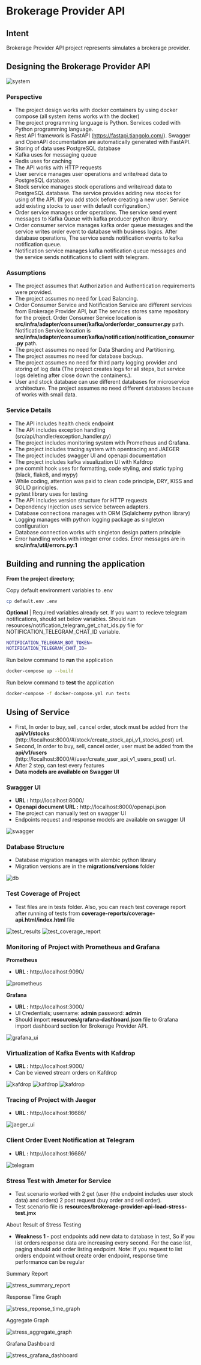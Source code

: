 # Brokerage Provider API

## Intent
Brokerage Provider API project represents simulates a brokerage provider.

## Designing the Brokerage Provider API

![system](resources/documentation/system_design.png)

### Perspective

- The project design works with docker containers by using docker compose (all system items works with the docker)
- The project programming language is Python. Services coded with Python programming language.
- Rest API framework is FastAPI (https://fastapi.tiangolo.com/). Swagger and OpenAPI documentation are automatically generated with FastAPI.
- Storing of data uses PostgreSQL database
- Kafka uses for messaging queue 
- Redis uses for caching
- The API works with HTTP requests
- User service manages user operations and write/read data to PostgreSQL database. 
- Stock service manages stock operations and write/read data to PostgreSQL database. The service provides adding new stocks for using of the API. 
(If you add stock before creating a new user. Service add existing stocks to user with default configuration.)
- Order service manages order operations. The service send event messages to Kafka Queue with kafka producer python library.
- Order consumer service manages kafka order queue messages and the service writes order event to database with business logics. 
After database operations, The service sends notification events to kafka notification queue.
- Notification service manages kafka notification queue messages and the service sends notifications to client with telegram.

### Assumptions
- The project assumes that Authorization and Authentication requirements were provided.
- The project assumes no need for Load Balancing.
- Order Consumer Service and Notification Service are different services from Brokerage Provider API, 
but The services stores same repository for the project. 
Order Consumer Service location is **src/infra/adapter/consumer/kafka/order/order_consumer.py** path. 
Notification Service location is **src/infra/adapter/consumer/kafka/notification/notification_consumer.py** path.
- The project assumes no need for Data Sharding and Partitioning.
- The project assumes no need for database backup.
- The project assumes no need for third party logging provider and storing of log data
(The project creates logs for all steps, but service logs deleting after close down the containers.).
- User and stock database can use different databases for microservice architecture. The project assumes no need different databases because of works with small data.

### Service Details
- The API includes health check endpoint
- The API includes exception handling (src/api/handler/exception_handler.py)
- The project includes monitoring system with Prometheus and Grafana.
- The project includes tracing system with opentracing and JAEGER
- The project includes swagger UI and openapi documentation
- The project includes kafka visualization UI with Kafdrop
- pre commit hook uses for formatting, code styling, and static typing (black, flake8, and mypy)
- While coding, attention was paid to clean code principle, DRY, KISS and SOLID principles.
- pytest library uses for testing
- The API includes version structure for HTTP requests
- Dependency Injection uses service between adapters.
- Database connections manages with ORM (Sqlalchemy python library)
- Logging manages with python logging package as singleton configuration
- Database connection works with singleton design pattern principle
- Error handling works with integer error codes. Error messages are in **src/infra/util/errors.py:1**


## Building and running the application
**From the project directory**;

Copy default environment variables to .env
```bash
cp default.env .env
```

**Optional** | Required variables already set. If you want to recieve telegram notifications, should set below variables. 
Should run resources/notification_telegram_get_chat_ids.py file for NOTIFICATION_TELEGRAM_CHAT_ID variable. 
```bash
NOTIFICATION_TELEGRAM_BOT_TOKEN=
NOTIFICATION_TELEGRAM_CHAT_ID=
```

Run below command to **run** the application
```bash
docker-compose up --build
```

Run below command to **test** the application
````bash
docker-compose -f docker-compose.yml run tests
````

## Using of Service
- First, In order to buy, sell, cancel order, stock must be added from the **api/v1/stocks** (http://localhost:8000/#/stock/create_stock_api_v1_stocks_post) url.
- Second, In order to buy, sell, cancel order, user must be added from the **api/v1/users** (http://localhost:8000/#/user/create_user_api_v1_users_post) url.
- After 2 step, can test every features
- **Data models are available on Swagger UI**


### Swagger UI 
- **URL :** http://localhost:8000/
- **Openapi document URL :** http://localhost:8000/openapi.json
- The project can manually test on swagger UI
- Endpoints request and response models are available on swagger UI

![swagger](resources/documentation/swagger.png)


### Database Structure
- Database migration manages with alembic python library
- Migration versions are in the **migrations/versions** folder

![db](resources/documentation/db.png)


### Test Coverage of Project
- Test files are in tests folder. Also, you can reach test coverage report  after running of tests from **coverage-reports/coverage-api.html/index.html** file

![test_results](resources/documentation/test_results.png)
![test_coverage_report](resources/documentation/test_coverage_report.png)


### Monitoring of Project with Prometheus and Grafana
**Prometheus**
- **URL :** http://localhost:9090/

![prometheus](resources/documentation/prometheus.png)

**Grafana**
- **URL :** http://localhost:3000/
- UI Credentials;  username: **admin** password: **admin**
- Should import **resources/grafana-dashboard.json** file to Grafana import dashboard section for Brokerage Provider API.

![grafana_ui](resources/documentation/grafana_ui.png)

### Virtualization of Kafka Events with Kafdrop
- **URL :** http://localhost:9000/
- Can be viewed stream orders on Kafdrop

![kafdrop](resources/documentation/kafdrop.png)
![kafdrop](resources/documentation/kafdrop_orders.png)
![kafdrop](resources/documentation/kafdrop_notifications.png)


### Tracing of Project with Jaeger
- **URL :** http://localhost:16686/

![jaeger_ui](resources/documentation/jaeger_ui.png)


### Client Order Event Notification at Telegram
- **URL :** http://localhost:16686/

![telegram](resources/documentation/telegram.png)

### Stress Test with Jmeter for Service
- Test scenario worked with 2 get (user (the endpoint includes user stock data) and orders) 2 post request (buy order and  sell order). 
- Test scenario file is **resources/brokerage-provider-api-load-stress-test.jmx**

About Result of Stress Testing
- **Weakness 1 -** post endpoints add new data to database in test, So if you list orders response data are increasing every second. For the case list, paging should add order listing endpoint. 
Note: If you request to list orders endpoint without create order endpoint, response time performance can be regular

Summary Report

![stress_summary_report](resources/documentation/stress_summary_report.png)

Response Time Graph

![stress_reponse_time_graph](resources/documentation/stress_reponse_time_graph.png)

Aggregate Graph

![stress_aggregate_graph](resources/documentation/stress_aggregate_graph.png)

Grafana Dashboard 

![stress_grafana_dashboard](resources/documentation/stress_grafana_dashboard.png)


